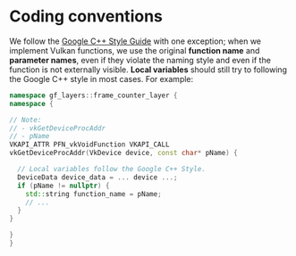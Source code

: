 # Coding conventions

We follow the [Google C++ Style Guide](https://google.github.io/styleguide/cppguide.html) with one exception; when we implement Vulkan functions, we use the original **function name** and **parameter names**, even if they violate the naming style and even if the function is not externally visible. **Local variables** should still try to following the Google C++ style in most cases. For example:

```c++
namespace gf_layers::frame_counter_layer {
namespace {

// Note:
// - vkGetDeviceProcAddr
// - pName
VKAPI_ATTR PFN_vkVoidFunction VKAPI_CALL
vkGetDeviceProcAddr(VkDevice device, const char* pName) {

  // Local variables follow the Google C++ Style.
  DeviceData device_data = ... device ...;
  if (pName != nullptr) {
    std::string function_name = pName;
    // ...
  }
}

}
}
```
